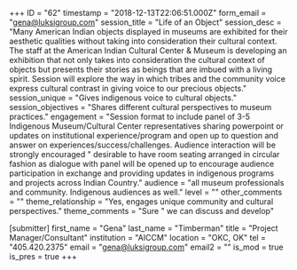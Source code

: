 +++
ID = "62"
timestamp = "2018-12-13T22:06:51.000Z"
form_email = "gena@luksigroup.com"
session_title = "Life of an Object"
session_desc = "Many American Indian objects displayed in museums are exhibited for their aesthetic qualities without taking into consideration their cultural context.  The staff at the American Indian Cultural Center & Museum is developing an exhibition that not only takes into consideration the cultural context of objects but presents their stories as beings that are imbued with a living spirit.  Session will explore the way in which tribes and the community voice express cultural contrast in giving voice to our precious objects."
session_unique = "Gives indigenous voice to cultural objects."
session_objectives = "Shares different cultural perspectives to museum practices."
engagement = "Session format to include panel of 3-5 Indigenous Museum/Cultural Center representatives sharing powerpoint or updates on institutional experience/program and open up to question and answer on experiences/success/challenges.  Audience interaction will be strongly encouraged \" desirable to have room seating arranged in circular fashion as dialogue with panel will be opened up to encourage audience participation in exchange and providing updates in indigenous programs and projects across Indian Country."
audience = "all museum professionals and community.  Indigenous audiences as well."
level = ""
other_comments = ""
theme_relationship = "Yes, engages unique community and cultural perspectives."
theme_comments = "Sure \" we can discuss and develop"

[submitter]
first_name = "Gena"
last_name = "Timberman"
title = "Project Manager/Consultant"
institution = "AICCM"
location = "OKC, OK"
tel = "405.420.2375"
email = "gena@luksigroup.com"
email2 = ""
is_mod = true
is_pres = true
+++
